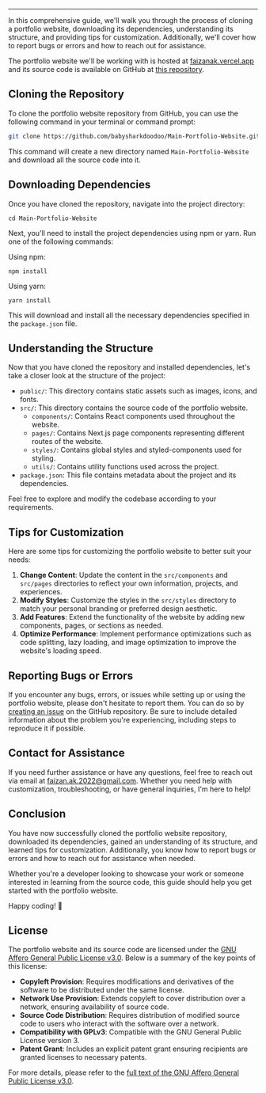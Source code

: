 ---

In this comprehensive guide, we'll walk you through the process of cloning a portfolio website, downloading its dependencies, understanding its structure, and providing tips for customization. Additionally, we'll cover how to report bugs or errors and how to reach out for assistance.

The portfolio website we'll be working with is hosted at [faizanak.vercel.app](https://faizanak.vercel.app/) and its source code is available on GitHub at [this repository](https://github.com/babysharkdoodoo/Main-Portfolio-Website).

## Cloning the Repository

To clone the portfolio website repository from GitHub, you can use the following command in your terminal or command prompt:

```bash
git clone https://github.com/babysharkdoodoo/Main-Portfolio-Website.git`
```

This command will create a new directory named `Main-Portfolio-Website` and download all the source code into it.

## Downloading Dependencies

Once you have cloned the repository, navigate into the project directory:

`cd Main-Portfolio-Website`

Next, you'll need to install the project dependencies using npm or yarn. Run one of the following commands:

Using npm:

`npm install`

Using yarn:

`yarn install`

This will download and install all the necessary dependencies specified in the `package.json` file.

## Understanding the Structure

Now that you have cloned the repository and installed dependencies, let's take a closer look at the structure of the project:

-   `public/`: This directory contains static assets such as images, icons, and fonts.
-   `src/`: This directory contains the source code of the portfolio website.
    -   `components/`: Contains React components used throughout the website.
    -   `pages/`: Contains Next.js page components representing different routes of the website.
    -   `styles/`: Contains global styles and styled-components used for styling.
    -   `utils/`: Contains utility functions used across the project.
-   `package.json`: This file contains metadata about the project and its dependencies.

Feel free to explore and modify the codebase according to your requirements.

## Tips for Customization

Here are some tips for customizing the portfolio website to better suit your needs:

1. **Change Content**: Update the content in the `src/components` and `src/pages` directories to reflect your own information, projects, and experiences.
2. **Modify Styles**: Customize the styles in the `src/styles` directory to match your personal branding or preferred design aesthetic.
3. **Add Features**: Extend the functionality of the website by adding new components, pages, or sections as needed.
4. **Optimize Performance**: Implement performance optimizations such as code splitting, lazy loading, and image optimization to improve the website's loading speed.

## Reporting Bugs or Errors

If you encounter any bugs, errors, or issues while setting up or using the portfolio website, please don't hesitate to report them. You can do so by [creating an issue](https://github.com/babysharkdoodoo/Main-Portfolio-Website) on the GitHub repository. Be sure to include detailed information about the problem you're experiencing, including steps to reproduce it if possible.

## Contact for Assistance

If you need further assistance or have any questions, feel free to reach out via email at [faizan.ak.2022@gmail.com](faizan.ak.2022@gmail.com). Whether you need help with customization, troubleshooting, or have general inquiries, I'm here to help!

## Conclusion

You have now successfully cloned the portfolio website repository, downloaded its dependencies, gained an understanding of its structure, and learned tips for customization. Additionally, you know how to report bugs or errors and how to reach out for assistance when needed.

Whether you're a developer looking to showcase your work or someone interested in learning from the source code, this guide should help you get started with the portfolio website.

Happy coding! 🚀

## License

The portfolio website and its source code are licensed under the [GNU Affero General Public License v3.0](https://www.gnu.org/licenses/agpl-3.0.en.html). Below is a summary of the key points of this license:

-   **Copyleft Provision**: Requires modifications and derivatives of the software to be distributed under the same license.
-   **Network Use Provision**: Extends copyleft to cover distribution over a network, ensuring availability of source code.
-   **Source Code Distribution**: Requires distribution of modified source code to users who interact with the software over a network.
-   **Compatibility with GPLv3**: Compatible with the GNU General Public License version 3.
-   **Patent Grant**: Includes an explicit patent grant ensuring recipients are granted licenses to necessary patents.

For more details, please refer to the [full text of the GNU Affero General Public License v3.0](https://www.gnu.org/licenses/agpl-3.0.en.html).
